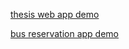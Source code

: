 [thesis web app demo](https://www.youtube.com/watch?v=cFH2zX7vOM8)

[bus reservation app demo](https://www.youtube.com/watch?v=o3ypnDGQv4E)
